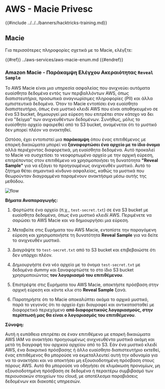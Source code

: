 # AWS - Macie Privesc

{{#include ../../../banners/hacktricks-training.md}}

## Macie

Για περισσότερες πληροφορίες σχετικά με το Macie, ελέγξτε:

{{#ref}}
../aws-services/aws-macie-enum.md
{{#endref}}

### Amazon Macie - Παράκαμψη Ελέγχου Ακεραιότητας `Reveal Sample`

Το AWS Macie είναι μια υπηρεσία ασφαλείας που ανιχνεύει αυτόματα ευαίσθητα δεδομένα εντός των περιβαλλόντων AWS, όπως διαπιστευτήρια, προσωπικά αναγνωρίσιμες πληροφορίες (PII) και άλλα εμπιστευτικά δεδομένα. Όταν το Macie εντοπίσει ένα ευαίσθητο διαπιστευτήριο, όπως ένα μυστικό κλειδί AWS που είναι αποθηκευμένο σε ένα S3 bucket, δημιουργεί μια εύρεση που επιτρέπει στον κάτοχο να δει ένα "δείγμα" των ανιχνευθέντων δεδομένων. Συνήθως, μόλις το ευαίσθητο αρχείο αφαιρεθεί από το S3 bucket, αναμένεται ότι το μυστικό δεν μπορεί πλέον να ανακτηθεί.

Ωστόσο, έχει εντοπιστεί μια **παράκαμψη** όπου ένας επιτιθέμενος με επαρκή δικαιώματα μπορεί να **ξαναφορτώσει ένα αρχείο με το ίδιο όνομα** αλλά περιέχοντας διαφορετικά, μη ευαίσθητα δεδομένα. Αυτό προκαλεί το Macie να συσχετίσει το νεοφορτωμένο αρχείο με την αρχική εύρεση, επιτρέποντας στον επιτιθέμενο να χρησιμοποιήσει τη δυνατότητα **"Reveal Sample"** για να εξάγει το προηγουμένως ανιχνευθέν μυστικό. Αυτό το ζήτημα θέτει σημαντικό κίνδυνο ασφαλείας, καθώς τα μυστικά που θεωρούνταν διαγραμμένα παραμένουν ανακτήσιμα μέσω αυτής της μεθόδου.

![flow](https://github.com/user-attachments/assets/7b83f2d3-1690-41f1-98cc-05ccd0154a66)

**Βήματα Αναπαραγωγής:**

1. Φορτώστε ένα αρχείο (π.χ., `test-secret.txt`) σε ένα S3 bucket με ευαίσθητα δεδομένα, όπως ένα μυστικό κλειδί AWS. Περιμένετε να σαρώσει το AWS Macie και να δημιουργήσει μια εύρεση.

2. Μεταβείτε στις Ευρήματα του AWS Macie, εντοπίστε την παραγόμενη εύρεση και χρησιμοποιήστε τη δυνατότητα **Reveal Sample** για να δείτε το ανιχνευθέν μυστικό.

3. Διαγράψτε το `test-secret.txt` από το S3 bucket και επιβεβαιώστε ότι δεν υπάρχει πλέον.

4. Δημιουργήστε ένα νέο αρχείο με το όνομα `test-secret.txt` με δεδομένα dummy και ξαναφορτώστε το στο ίδιο S3 bucket χρησιμοποιώντας **τον λογαριασμό του επιτιθέμενου**.

5. Επιστρέψτε στις Ευρήματα του AWS Macie, αποκτήστε πρόσβαση στην αρχική εύρεση και κάντε κλικ στο **Reveal Sample** ξανά.

6. Παρατηρήστε ότι το Macie αποκαλύπτει ακόμα το αρχικό μυστικό, παρά το γεγονός ότι το αρχείο έχει διαγραφεί και αντικατασταθεί με διαφορετικό περιεχόμενο **από διαφορετικούς λογαριασμούς, στην περίπτωσή μας θα είναι ο λογαριασμός του επιτιθέμενου**.

**Σύνοψη:**

Αυτή η ευπάθεια επιτρέπει σε έναν επιτιθέμενο με επαρκή δικαιώματα AWS IAM να ανακτήσει προηγουμένως ανιχνευθέντα μυστικά ακόμη και μετά τη διαγραφή του αρχικού αρχείου από το S3. Εάν ένα μυστικό κλειδί AWS, ένα διακριτικό πρόσβασης ή άλλο ευαίσθητο διαπιστευτήριο εκτεθεί, ένας επιτιθέμενος θα μπορούσε να εκμεταλλευτεί αυτή την αδυναμία για να το ανακτήσει και να αποκτήσει μη εξουσιοδοτημένη πρόσβαση στους πόρους AWS. Αυτό θα μπορούσε να οδηγήσει σε κλιμάκωση προνομίων, μη εξουσιοδοτημένη πρόσβαση σε δεδομένα ή περαιτέρω συμβιβασμό των περιουσιακών στοιχείων του cloud, με αποτέλεσμα παραβιάσεις δεδομένων και διακοπές υπηρεσιών.
